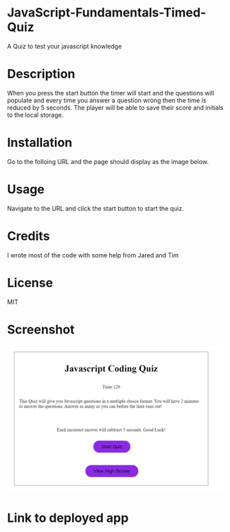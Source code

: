 # JavaScript-Fundamentals-Timed-Quiz
A Quiz to test your javascript knowledge
# Description
When you press the start button the timer will start and the questions will populate and every time you answer a question wrong then the time is reduced by 5 seconds. The player will be able to save their score and initials to the local storage.
# Installation
Go to the folloing URL and the page should display as the image below.
# Usage
Navigate to the URL and click the start button to start the quiz.
# Credits
I wrote most of the code with some help from Jared and Tim
# License
MIT
# Screenshot
![Alt text](<Javascript Quiz.PNG>)
# Link to deployed app
